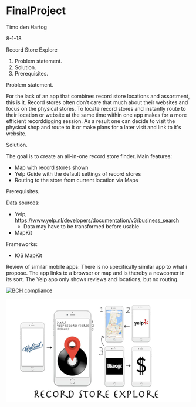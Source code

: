 # FinalProject
Timo den Hartog

8-1-18

Record Store Explore

1. Problem statement.
2. Solution.
3. Prerequisites.

Problem statement.

For the lack of an app that combines record store locations and assortment, this is it. Record stores often don't care that much about their websites and focus on the physical stores. To locate record stores and instantly route to their location or website at the same time within one app makes for a more efficient recorddigging session. As a result one can decide to visit the physical shop and route to it or make plans for a later visit and link to it's website.


Solution.

The goal is to create an all-in-one record store finder.
Main features:
- Map with record stores shown
- Yelp Guide with the default settings of record stores
- Routing to the store from current location via Maps


Prerequisites.

Data sources:
- Yelp, https://www.yelp.nl/developers/documentation/v3/business_search
  - Data may have to be transformed before usable
- MapKit
  
 Frameworks:
 - IOS MapKit

Review of similar mobile apps:
There is no specifically similar app to what i propose. The app links to a browser or map and is thereby a newcomer in its sort. The Yelp app only shows reviews and locations, but no routing.

[![BCH compliance](https://bettercodehub.com/edge/badge/Jungocroco/FinalProject?branch=master)](https://bettercodehub.com/)

![Alt text](https://raw.githubusercontent.com/Jungocroco/FinalProject/master/doc/RecordStoreExplore.jpg)
